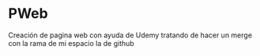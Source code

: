 # PWeb
Creación de pagina web con ayuda de Udemy 
tratando de hacer un merge con la rama de mi espacio la de github
